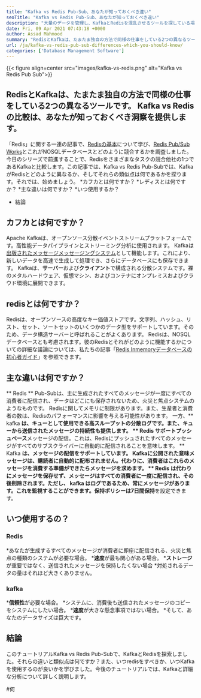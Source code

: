 ```yaml
---
title: "Kafka vs Redis Pub-Sub、あなたが知っておくべき違い" 
seoTitle: "Kafka vs Redis Pub-Sub、あなたが知っておくべき違い" 
description: "大量のデータを管理し、KafkaとRedisを混乱させるツールを探している場合。この記事Kafka vs Redis Pub-Subが役立ちます。" 
date: Fri, 09 Apr 2021 07:43:18 +0000
author: Assad Mahmood
summary: "RedisとKafkaは、たまたま独自の方法で同様の仕事をしている2つの異なるツールです。 Kafka vs Redisの比較は、あなたが知っておくべき洞察を提供します。" 
url: /ja/kafka-vs-redis-pub-sub-differences-which-you-should-know/
categories: ['Database Management Software']
---
```


{{< figure align=center src="images/kafka-vs-redis.png" alt="Kafka vs Redis Pub Sub">}}


## RedisとKafkaは、たまたま独自の方法で同様の仕事をしている2つの異なるツールです。 Kafka vs Redisの比較は、あなたが知っておくべき洞察を提供します。
「Redis」に関する一連の記事で、[Redisの基本][1]について学び、[Redis Pub/Sub Works][2]とこれがNOSQLデータベースとどのように競合するかを調査しました。今日のシリーズで前進することで、Redisをさまざまなタスクの競合他社の1つであるKafkaと比較します。この記事では、Kafka vs Redis Pub-Subでは、KafkaがRedisとどのように異なるか、そしてそれらの類似点は何であるかを探ります。それでは、始めましょう。
  *カフカとは何ですか？
  *レディスとは何ですか？
  *主な違いは何ですか？
  *いつ使用するか？
  * 結論

## カフカとは何ですか？
Apache Kafkaは、オープンソース分散イベントストリームプラットフォームです。高性能データパイプラインとストリーミング分析に使用されます。 Kafkaは[出版されたメッセージメッセージングシステム][3]として機能します。これにより、新しいデータを高速で生成して処理でき、さらにデータベースにも保存できます。
Kafkaは、**サーバー**および**クライアント**で構成される分散システムです。裸のメタルハードウェア、仮想マシン、およびコンテナにオンプレミスおよびクラウド環境に展開できます。

## redisとは何ですか？
Redisは、オープンソースの高度なキー価値ストアです。文字列、ハッシュ、リスト、セット、ソートセットのいくつかのデータ型をサポートしています。そのため、データ構造サーバーと呼ばれることがよくあります。
Redisは、NOSQLデータベースとも考慮されます。彼のRedisとそれがどのように機能するかについての詳細な議論については、私たちの記事「[Redis Inmemoryデータベースの初心者ガイド][1]」を参照できます。

## 主な違いは何ですか？
** Redis ** Pub-Subは、主に生成されたすべてのメッセージが一度にすべての消費者に配信され、データはどこにも保存されないため、火災と焦点システムのようなものです。 Redisに関してメモリに制限があります。また、生産者と消費者の数は、Redisのパフォーマンスに影響を与える可能性があります。
一方、** kafka **は、キューとして使用できる高スループットの分散ログです。また、キューから送信されたメッセージの持続性も提供します。
** Redis **サポート**プッシュベース**メッセージの配信。これは、Redisにプッシュされたすべてのメッセージがすべてのサブスクライバーに自動的に配信されることを意味します。
** Kafka **は、**メッセージの配信**をサポートしています。 Kafkaに公開された意味メッセージは、購読者に自動的に配布されません。代わりに、消費者はこれらのメッセージを消費する準備ができたらメッセージを求めます。
** Redis **は代わりにメッセージを保存せず、メッセージはすべての消費者に一度に配信され、その後削除されます。ただし、** kafka **はログであるため、常にメッセージがあります。これを監視することができます。保持ポリシーは7日間**保持**を設定できます。

## いつ使用するの？

### Redis
  *あなたが生成するすべてのメッセージが消費者に即座に配信される、火災と焦点の種類のシステムが必要な場合。
  ***速度**が最も関心がある場合。
  ***ストレージ**が重要ではなく、送信されたメッセージを保持したくない場合
  *対処されるデータの量はそれほど大きくありません。

### kafka
  ***信頼性**が必要な場合。
  *システムに、消費後も送信されたメッセージのコピーをシステムにしたい場合。
  ***速度**が大きな懸念事項ではない場合。
  *そして、あなたのデータサイズは巨大です。

## 結論
このチュートリアルKafka vs Redis Pub-Subで、KafkaとRedisを探索しました。それらの違いと類似点は何ですか？また、いつredisをすべきか、いつKafkaを使用するのが良いかを学びました。今後のチュートリアルでは、Kafkaと詳細な分析について詳しく説明します。

  
[1]: https://blog.containerize.com/database-management-software/a-beginners-guide-to-redis-in-memory-database/
[2]: https://blog.containerize.com/database-management-software/introduction-to-redis-pubsub-and-how-does-it-work/
[3]: https://blog.containerize.com/database-management-software/introduction-to-redis-pubsub-and-how-does-it-work/

#何
